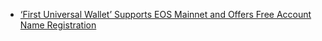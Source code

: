 * [‘First Universal Wallet’ Supports EOS Mainnet and Offers Free Account Name Registration](https://cointelegraph.com/news/first-universal-wallet-supports-eos-mainnet-and-offers-free-account-name-registration)
